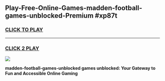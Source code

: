 
## Play-Free-Online-Games-madden-football-games-unblocked-Premium #xp87t
<h3>
<a href="https://premium.freeplayer.one?title=madden-football-games-unblocked&ref=8M">CLICK TO PLAY</a></h3>
<hr>

<h3>
<a href="https://premium.freeplayer.one?title=madden-football-games-unblocked&ref=8M">CLICK 2 PLAY</a>
  
</h3>

<a href="https://premium.freeplayer.one?title=madden-football-games-unblocked&ref=8M"><img src="https://clearcache.store/games.png"></a>


**madden-football-games-unblocked games unblocked: Your Gateway to Fun and Accessible Online Gaming**
